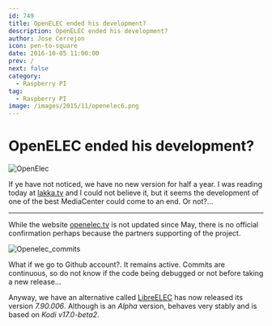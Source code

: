 ```yaml
---
id: 749
title: OpenELEC ended his development?
description: OpenELEC ended his development?
author: Jose Cerrejon
icon: pen-to-square
date: 2016-10-05 11:00:00
prev: /
next: false
category:
  - Raspberry PI
tag:
  - Raspberry PI
image: /images/2015/11/openelec6.png
---
```


# OpenELEC ended his development?

![OpenElec](/images/2015/11/openelec6.png)


If ye have not noticed, we have no new version for half a year. I was reading today at [lakka.tv](http://www.lakka.tv/articles/2016/08/23/lakka-update-including-retroarch-136/) and I could not believe it, but it seems the development of one of the best MediaCenter could come to an end. Or not?...

- - -
While the website [openelec.tv](http://openelec.tv/news) is not updated since May, there is no official confirmation perhaps because the partners supporting of the project.

![Openelec_commits](/images/2016/10/openelec_commits.png)

What if we go to Github account?. It remains active. Commits are continuous, so do not know if the code being debugged or not before taking a new release...

Anyway, we have an alternative called [LibreELEC](https://libreelec.tv) has now released its version *7.90.006*. Although is an *Alpha* version,  behaves very stably and is based on *Kodi v17.0-beta2*.
